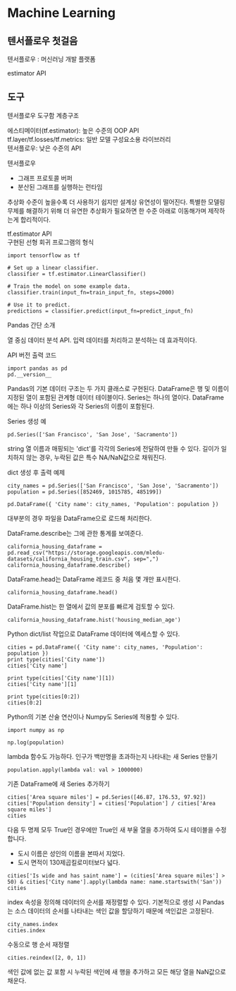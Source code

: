 # Machine Learning

## 텐서플로우 첫걸음

텐서플로우 : 머신러닝 개발 플랫폼

estimator API

## 도구

텐서플로우 도구함 계층구조

에스티메이터(tf.estimator): 높은 수준의 OOP API  
tf.layer/tf.losses/tf.metrics: 일반 모델 구성요소용 라이브러리  
텐서플로우: 낮은 수준의 API

텐서플로우
- 그래프 프로토콜 버퍼
- 분산된 그래프를 실행하는 런타임

추상화 수준이 높을수록 더 사용하기 쉽지만 설계상 유연성이 떨어진다. 특별한 모델링 무제를 해결하기 위해 더 유연한 추상화가 필요하면 한 수준 아래로 이동해가며 제작하는게 합리적이다.

tf.estimator API  
구현된 선형 회귀 프로그램의 형식
```
import tensorflow as tf

# Set up a linear classifier.
classifier = tf.estimator.LinearClassifier()

# Train the model on some example data.
classifier.train(input_fn=train_input_fn, steps=2000)

# Use it to predict.
predictions = classifier.predict(input_fn=predict_input_fn)
```

Pandas 간단 소개

열 중심 데이터 분석 API. 입력 데이터를 처리하고 분석하는 데 효과적이다.

API 버전 출력 코드
```
import pandas as pd
pd.__version__
```

Pandas의 기본 데이터 구조는 두 가지 클래스로 구현된다.
DataFrame은 행 및 이름이 지정된 열이 포함된 관계형 데이터 테이블이다.
Series는 하나의 열이다. DataFrame에는 하나 이상의 Series와 각 Series의 이름이 포함된다.

Series 생성 예
```
pd.Series(['San Francisco', 'San Jose', 'Sacramento'])
```

string 열 이름과 매핑되는 'dict'를 각각의 Series에 전달하여 만들 수 있다. 길이가 일치하지 않는 경우, 누락된 값은 특수 NA/NaN값으로 채워진다.

dict 생성 후 출력 예제
```
city_names = pd.Series(['San Francisco', 'San Jose', 'Sacramento'])
population = pd.Series([852469, 1015785, 485199])

pd.DataFrame({ 'City name': city_names, 'Population': population })
```

대부분의 경우 파일을 DataFrame으로 로드해 처리한다.

DataFrame.describe는 그에 관한 통계를 보여준다.
```
california_housing_dataframe = pd.read_csv("https://storage.googleapis.com/mledu-datasets/california_housing_train.csv", sep=",")
california_housing_dataframe.describe()
```

DataFrame.head는 DataFrame 레코드 중 처음 몇 개만 표시한다.
```
california_housing_dataframe.head()
```

DataFrame.hist는 한 열에서 값의 분포를 빠르게 검토할 수 있다.
```
california_housing_dataframe.hist('housing_median_age')
```

Python dict/list 작업으로 DataFrame 데이터에 엑세스할 수 있다.
```
cities = pd.DataFrame({ 'City name': city_names, 'Population': population })
print type(cities['City name'])
cities['City name']
```
```
print type(cities['City name'][1])
cities['City name'][1]
```
```
print type(cities[0:2])
cities[0:2]
```

Python의 기본 산술 연산이나 Numpy도 Series에 적용할 수 있다.
```
import numpy as np

np.log(population)
```

lambda 함수도 가능하다.
인구가 백만명을 초과하는지 나타내는 새 Series 만들기
```
population.apply(lambda val: val > 1000000)
```

기존 DataFrame에 새 Series 추가하기
```
cities['Area square miles'] = pd.Series([46.87, 176.53, 97.92])
cities['Population density'] = cities['Population'] / cities['Area square miles']
cities
```

다음 두 명제 모두 True인 경우에만 True인 새 부울 열을 추가하여 도시 테이블을 수정합니다.
- 도시 이름은 성인의 이름을 본따서 지었다.
- 도시 면적이 130제곱킬로미터보다 넓다.

```
cities['Is wide and has saint name'] = (cities['Area square miles'] > 50) & cities['City name'].apply(lambda name: name.startswith('San'))
cities
```

index 속성을 정의해 데이터의 순서를 재정렬할 수 있다. 기본적으로 생성 시 Pandas는 소스 데이터의 순서를 나타내는 색인 값을 할당하기 때문에 색인값은 고정된다.

```
city_names.index
cities.index
```

수동으로 행 순서 재정렬
```
cities.reindex([2, 0, 1])
```

색인 값에 없는 값 포함 시 누락된 색인에 새 행을 추가하고 모든 해당 열을 NaN값으로 채운다.
